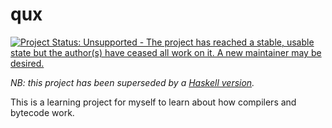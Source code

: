 # qux

[![Project Status: Unsupported - The project has reached a stable, usable state but the author(s) have ceased all work on it. A new maintainer may be desired.](http://www.repostatus.org/badges/1.0.0/unsupported.svg)](http://www.repostatus.org/#unsupported)

*NB: this project has been superseded by a [Haskell version](https://github.com:/qux-lang "qux-lang").*

This is a learning project for myself to learn about how compilers and bytecode work.

